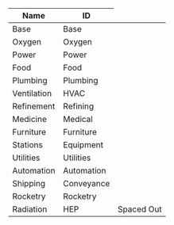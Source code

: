 <table>
    <thead>
        <th data-sort-default>Name</th>
        <th>ID</th>
    </thead>
        <tr>
            <td>Base</td>
            <td>Base</td>
            <td></td>
        </tr>
        <tr>
            <td>Oxygen</td>
            <td>Oxygen</td>
            <td></td>
        </tr>
        <tr>
            <td>Power</td>
            <td>Power</td>
            <td></td>
        </tr>
        <tr>
            <td>Food</td>
            <td>Food</td>
            <td></td>
        </tr>
        <tr>
            <td>Plumbing</td>
            <td>Plumbing</td>
            <td></td>
        </tr>
        <tr>
            <td>Ventilation</td>
            <td>HVAC</td>
            <td></td>
        </tr>
        <tr>
            <td>Refinement</td>
            <td>Refining</td>
            <td></td>
        </tr>
        <tr>
            <td>Medicine</td>
            <td>Medical</td>
            <td></td>
        </tr>
        <tr>
            <td>Furniture</td>
            <td>Furniture</td>
            <td></td>
        </tr>
        <tr>
            <td>Stations</td>
            <td>Equipment</td>
            <td></td>
        </tr>
        <tr>
            <td>Utilities</td>
            <td>Utilities</td>
            <td></td>
        </tr>
        <tr>
            <td>Automation</td>
            <td>Automation</td>
            <td></td>
        </tr>
        <tr>
            <td>Shipping</td>
            <td>Conveyance</td>
            <td></td>
        </tr>
        <tr>
            <td>Rocketry</td>
            <td>Rocketry</td>
            <td></td>
        </tr>
        <tr>
            <td>Radiation</td>
            <td>HEP</td>
            <td>Spaced Out</td>
        </tr>
</table>
